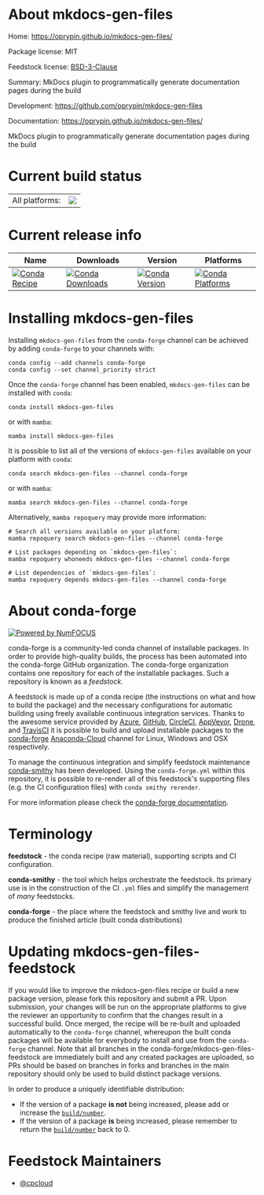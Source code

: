 About mkdocs-gen-files
======================

Home: https://oprypin.github.io/mkdocs-gen-files/

Package license: MIT

Feedstock license: [BSD-3-Clause](https://github.com/conda-forge/mkdocs-gen-files-feedstock/blob/main/LICENSE.txt)

Summary: MkDocs plugin to programmatically generate documentation pages during the build

Development: https://github.com/oprypin/mkdocs-gen-files

Documentation: https://oprypin.github.io/mkdocs-gen-files/

MkDocs plugin to programmatically generate documentation pages during the build

Current build status
====================


<table><tr><td>All platforms:</td>
    <td>
      <a href="https://dev.azure.com/conda-forge/feedstock-builds/_build/latest?definitionId=15908&branchName=main">
        <img src="https://dev.azure.com/conda-forge/feedstock-builds/_apis/build/status/mkdocs-gen-files-feedstock?branchName=main">
      </a>
    </td>
  </tr>
</table>

Current release info
====================

| Name | Downloads | Version | Platforms |
| --- | --- | --- | --- |
| [![Conda Recipe](https://img.shields.io/badge/recipe-mkdocs--gen--files-green.svg)](https://anaconda.org/conda-forge/mkdocs-gen-files) | [![Conda Downloads](https://img.shields.io/conda/dn/conda-forge/mkdocs-gen-files.svg)](https://anaconda.org/conda-forge/mkdocs-gen-files) | [![Conda Version](https://img.shields.io/conda/vn/conda-forge/mkdocs-gen-files.svg)](https://anaconda.org/conda-forge/mkdocs-gen-files) | [![Conda Platforms](https://img.shields.io/conda/pn/conda-forge/mkdocs-gen-files.svg)](https://anaconda.org/conda-forge/mkdocs-gen-files) |

Installing mkdocs-gen-files
===========================

Installing `mkdocs-gen-files` from the `conda-forge` channel can be achieved by adding `conda-forge` to your channels with:

```
conda config --add channels conda-forge
conda config --set channel_priority strict
```

Once the `conda-forge` channel has been enabled, `mkdocs-gen-files` can be installed with `conda`:

```
conda install mkdocs-gen-files
```

or with `mamba`:

```
mamba install mkdocs-gen-files
```

It is possible to list all of the versions of `mkdocs-gen-files` available on your platform with `conda`:

```
conda search mkdocs-gen-files --channel conda-forge
```

or with `mamba`:

```
mamba search mkdocs-gen-files --channel conda-forge
```

Alternatively, `mamba repoquery` may provide more information:

```
# Search all versions available on your platform:
mamba repoquery search mkdocs-gen-files --channel conda-forge

# List packages depending on `mkdocs-gen-files`:
mamba repoquery whoneeds mkdocs-gen-files --channel conda-forge

# List dependencies of `mkdocs-gen-files`:
mamba repoquery depends mkdocs-gen-files --channel conda-forge
```


About conda-forge
=================

[![Powered by
NumFOCUS](https://img.shields.io/badge/powered%20by-NumFOCUS-orange.svg?style=flat&colorA=E1523D&colorB=007D8A)](https://numfocus.org)

conda-forge is a community-led conda channel of installable packages.
In order to provide high-quality builds, the process has been automated into the
conda-forge GitHub organization. The conda-forge organization contains one repository
for each of the installable packages. Such a repository is known as a *feedstock*.

A feedstock is made up of a conda recipe (the instructions on what and how to build
the package) and the necessary configurations for automatic building using freely
available continuous integration services. Thanks to the awesome service provided by
[Azure](https://azure.microsoft.com/en-us/services/devops/), [GitHub](https://github.com/),
[CircleCI](https://circleci.com/), [AppVeyor](https://www.appveyor.com/),
[Drone](https://cloud.drone.io/welcome), and [TravisCI](https://travis-ci.com/)
it is possible to build and upload installable packages to the
[conda-forge](https://anaconda.org/conda-forge) [Anaconda-Cloud](https://anaconda.org/)
channel for Linux, Windows and OSX respectively.

To manage the continuous integration and simplify feedstock maintenance
[conda-smithy](https://github.com/conda-forge/conda-smithy) has been developed.
Using the ``conda-forge.yml`` within this repository, it is possible to re-render all of
this feedstock's supporting files (e.g. the CI configuration files) with ``conda smithy rerender``.

For more information please check the [conda-forge documentation](https://conda-forge.org/docs/).

Terminology
===========

**feedstock** - the conda recipe (raw material), supporting scripts and CI configuration.

**conda-smithy** - the tool which helps orchestrate the feedstock.
                   Its primary use is in the construction of the CI ``.yml`` files
                   and simplify the management of *many* feedstocks.

**conda-forge** - the place where the feedstock and smithy live and work to
                  produce the finished article (built conda distributions)


Updating mkdocs-gen-files-feedstock
===================================

If you would like to improve the mkdocs-gen-files recipe or build a new
package version, please fork this repository and submit a PR. Upon submission,
your changes will be run on the appropriate platforms to give the reviewer an
opportunity to confirm that the changes result in a successful build. Once
merged, the recipe will be re-built and uploaded automatically to the
`conda-forge` channel, whereupon the built conda packages will be available for
everybody to install and use from the `conda-forge` channel.
Note that all branches in the conda-forge/mkdocs-gen-files-feedstock are
immediately built and any created packages are uploaded, so PRs should be based
on branches in forks and branches in the main repository should only be used to
build distinct package versions.

In order to produce a uniquely identifiable distribution:
 * If the version of a package **is not** being increased, please add or increase
   the [``build/number``](https://docs.conda.io/projects/conda-build/en/latest/resources/define-metadata.html#build-number-and-string).
 * If the version of a package **is** being increased, please remember to return
   the [``build/number``](https://docs.conda.io/projects/conda-build/en/latest/resources/define-metadata.html#build-number-and-string)
   back to 0.

Feedstock Maintainers
=====================

* [@cpcloud](https://github.com/cpcloud/)

